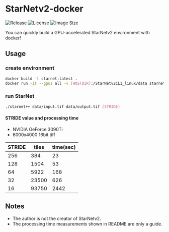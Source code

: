 # StarNetv2-docker

![Release](https://img.shields.io/github/v/release/tskawada/StarNetv2-docker)
![License](https://img.shields.io/badge/lisence-MIT-blue)
![Image Size](https://img.shields.io/docker/image-size/tskawada/starnet/latest)

You can quickly build a GPU-accelerated StarNetv2 environment with docker!

## Usage
### create environment
```bash
docker build -t starnet:latest .
docker run -it --gpus all -v [HOSTDIR]:/StarNetv2CLI_linux/data starnet:latest bash
```

### run StarNet
```bash
./starnet++ data/input.tif data/output.tif [STRIDE]
```

#### STRIDE value and processing time
- NVIDIA GeForce 3090Ti  
- 6000x4000 16bit tiff  

| STRIDE |  tiles | time(sec) |  
| ------ | ------ | --------- |  
|  256   |    384 |      23   |  
|  128   |   1504 |      53   |  
|   64   |   5922 |     168   |  
|   32   |  23500 |     626   |  
|   16   |  93750 |    2442   |  

## Notes
- The author is not the creator of StarNetv2.
- The processing time measurements shown in README are only a guide.
